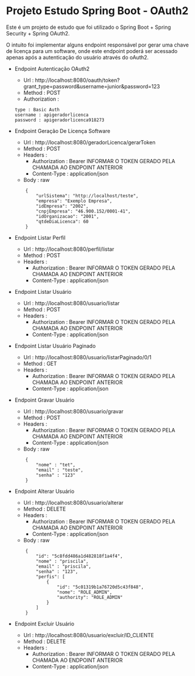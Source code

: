 # Projeto Estudo Spring Boot - OAuth2

Este é um projeto de estudo que foi utilizado o Spring Boot + Spring Security + Spring OAuth2.

O intuito foi implementar alguns endpoint responsável por gerar uma chave de licença para um software, onde este endpoint poderá ser acessado apenas após a autenticação do usuário através do oAuth2.

- Endpoint Autenticação OAuth2
    - Url : http://localhost:8080/oauth/token?grant_type=password&username=junior&password=123
    - Method : POST
    - Authorization : 
    ```
    type : Basic Auth
    username : apigeradorlicenca
    password : apigeradorlicenca918273
    ``` 
    
- Endpoint Geração De Licença Software
    - Url : http://localhost:8080/geradorLicenca/gerarToken
    - Method : POST
    - Headers : 
        - Authorization : Bearer INFORMAR O TOKEN GERADO PELA CHAMADA AO ENDPOINT ANTERIOR
        - Content-Type : application/json
    - Body : raw
    ```
        { 
            "urlSistema": "http://localhost/teste",
            "empresa": "Exemplo Empresa",
            "idEmpresa": "2002",
            "cnpjEmpresa": "46.900.152/0001-41",
            "idOrganizacao": "2001",
            "qtdeDiaLicenca": 60 
        }
    ```

- Endpoint Listar Perfil
    - Url : http://localhost:8080/perfil/listar
    - Method : POST
    - Headers : 
        - Authorization : Bearer INFORMAR O TOKEN GERADO PELA CHAMADA AO ENDPOINT ANTERIOR
        - Content-Type : application/json

- Endpoint Listar Usuário
    - Url : http://localhost:8080/usuario/listar
    - Method : POST
    - Headers : 
        - Authorization : Bearer INFORMAR O TOKEN GERADO PELA CHAMADA AO ENDPOINT ANTERIOR
        - Content-Type : application/json

- Endpoint Listar Usuário Paginado
    - Url : http://localhost:8080/usuario/listarPaginado/0/1
    - Method : GET
    - Headers : 
        - Authorization : Bearer INFORMAR O TOKEN GERADO PELA CHAMADA AO ENDPOINT ANTERIOR
        - Content-Type : application/json
 
- Endpoint Gravar Usuário
    - Url : http://localhost:8080/usuario/gravar
    - Method : POST
    - Headers : 
        - Authorization : Bearer INFORMAR O TOKEN GERADO PELA CHAMADA AO ENDPOINT ANTERIOR
        - Content-Type : application/json
    - Body : raw
    ```
        {
            "nome" : "tet",
            "email" : "teste",
            "senha" : "123"
        }
    ```
 
- Endpoint Alterar Usuário
    - Url : http://localhost:8080/usuario/alterar
    - Method : DELETE
    - Headers : 
        - Authorization : Bearer INFORMAR O TOKEN GERADO PELA CHAMADA AO ENDPOINT ANTERIOR
        - Content-Type : application/json
    - Body : raw
    ```
        {
            "id": "5c8fdd486a1d482818f1a4f4",
            "nome" : "priscila",
            "email" : "priscila",
            "senha" : "123",
            "perfis": [
                {
                    "id": "5c01319b1a76720d5c43f848",
                    "nome": "ROLE_ADMIN",
                    "authority": "ROLE_ADMIN"
                }
            ]
        }
    ```
    
- Endpoint Excluir Usuário
    - Url : http://localhost:8080/usuario/excluir/ID_CLIENTE
    - Method : DELETE
    - Headers : 
        - Authorization : Bearer INFORMAR O TOKEN GERADO PELA CHAMADA AO ENDPOINT ANTERIOR
        - Content-Type : application/json
